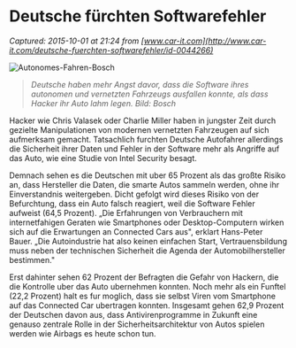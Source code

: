 # Deutsche fürchten Softwarefehler

_Captured: 2015-10-01 at 21:24 from [www.car-it.com](http://www.car-it.com/deutsche-fuerchten-softwarefehler/id-0044266)_

![Autonomes-Fahren-Bosch](http://www.car-it.com/wp-content/uploads/2015/07/1-BBM-21371.jpg)

> _Deutsche haben mehr Angst davor, dass die Software ihres autonomen und vernetzten Fahrzeugs ausfallen konnte, als dass Hacker ihr Auto lahm legen. Bild: Bosch_

Hacker wie Chris Valasek oder Charlie Miller haben in jungster Zeit durch gezielte Manipulationen von modernen vernetzten Fahrzeugen auf sich aufmerksam gemacht. Tatsachlich furchten Deutsche Autofahrer allerdings die Sicherheit ihrer Daten und Fehler in der Software mehr als Angriffe auf das Auto, wie eine Studie von Intel Security besagt.

Demnach sehen es die Deutschen mit uber 65 Prozent als das großte Risiko an, dass Hersteller die Daten, die smarte Autos sammeln werden, ohne ihr Einverstandnis weitergeben. Dicht gefolgt wird dieses Risiko von der Befurchtung, dass ein Auto falsch reagiert, weil die Software Fehler aufweist (64,5 Prozent). „Die Erfahrungen von Verbrauchern mit internetfahigen Geraten wie Smartphones oder Desktop-Computern wirken sich auf die Erwartungen an Connected Cars aus", erklart Hans-Peter Bauer. „Die Autoindustrie hat also keinen einfachen Start, Vertrauensbildung muss neben der technischen Sicherheit die Agenda der Automobilhersteller bestimmen."

Erst dahinter sehen 62 Prozent der Befragten die Gefahr von Hackern, die die Kontrolle uber das Auto ubernehmen konnten. Noch mehr als ein Funftel (22,2 Prozent) halt es fur moglich, dass sie selbst Viren vom Smartphone auf das Connected Car ubertragen konnten. Insgesamt gehen 62,9 Prozent der Deutschen davon aus, dass Antivirenprogramme in Zukunft eine genauso zentrale Rolle in der Sicherheitsarchitektur von Autos spielen werden wie Airbags es heute schon tun.
